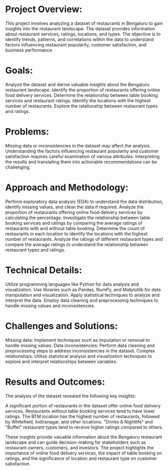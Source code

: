 # Project Overview:
This project involves analyzing a dataset of restaurants in Bengaluru to gain insights into the restaurant landscape. The dataset provides information about restaurant services, ratings, locations, and types. The objective is to identify trends, patterns, and correlations within the data to understand factors influencing restaurant popularity, customer satisfaction, and business performance.

# Goals:

Analyze the dataset and derive valuable insights about the Bengaluru restaurant landscape.
Identify the proportion of restaurants offering online food delivery services.
Determine the relationship between table booking services and restaurant ratings.
Identify the locations with the highest number of restaurants.
Explore the relationship between restaurant types and ratings.

# Problems:

Missing data or inconsistencies in the dataset may affect the analysis.
Understanding the factors influencing restaurant popularity and customer satisfaction requires careful examination of various attributes.
Interpreting the results and translating them into actionable recommendations can be challenging.

# Approach and Methodology:

Perform exploratory data analysis (EDA) to understand the data distribution, identify missing values, and clean the data if required.
Analyze the proportion of restaurants offering online food delivery services by calculating the percentage.
Investigate the relationship between table booking services and ratings by comparing the average ratings of restaurants with and without table booking.
Determine the count of restaurants in each location to identify the locations with the highest number of restaurants.
Analyze the ratings of different restaurant types and compare the average ratings to understand the relationship between restaurant types and ratings.

# Technical Details:

Utilize programming languages like Python for data analysis and visualization.
Use libraries such as Pandas, NumPy, and Matplotlib for data manipulation and visualization.
Apply statistical techniques to analyze and interpret the data.
Employ data cleaning and preprocessing techniques to handle missing values and inconsistencies.

# Challenges and Solutions:

Missing data: Implement techniques such as imputation or removal to handle missing values.
Data inconsistencies: Perform data cleaning and preprocessing steps to address inconsistencies in the dataset.
Complex relationships: Utilize statistical analysis and visualization techniques to explore and interpret relationships between variables.

# Results and Outcomes:
The analysis of the dataset revealed the following key insights:

A significant portion of restaurants in the dataset offer online food delivery services.
Restaurants without table booking services tend to have lower ratings.
The BTM location has the highest number of restaurants, followed by Whitefield, Indiranagar, and other locations.
"Drinks & Nightlife" and "Buffet" restaurant types tend to receive higher ratings compared to others.

These insights provide valuable information about the Bengaluru restaurant landscape and can guide decision-making for stakeholders such as restaurant owners, customers, and investors. The project highlights the importance of online food delivery services, the impact of table booking on ratings, and the significance of location and restaurant type on customer satisfaction.
